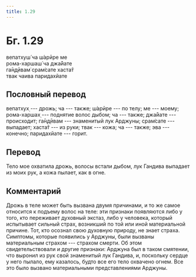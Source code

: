 ```yaml
---
title: 1.29
---
```


# Бг. 1.29
вепатхуш́ ча ш́арӣре ме<br/>
рома-харшаш́ ча джа̄йате<br/>
га̄н̣д̣ӣвам̇ срам̇сате хаста̄т<br/>
твак чаива паридахйате
## Пословный перевод

вепатхух̣ --- дрожь; ча --- также; ш́арӣре --- по телу; ме --- моему;
рома-харшах̣ --- поднятие волос дыбом; ча --- также; джа̄йате ---
происходит; га̄н̣д̣ӣвам --- знаменитый лук Арджуны; срам̇сате --- выпадает;
хаста̄т --- из руки; твак --- кожа; ча --- также; эва --- конечно;
паридахйате --- горит.

## Перевод

Тело мое охватила дрожь, волосы встали дыбом, лук Гандива выпадает из
моих рук, а кожа пылает, как в огне.

## Комментарий

Дрожь в теле может быть вызвана двумя причинами, и то же самое относится
к подъему волос на теле: эти признаки появляются либо у того, кто
переживает духовный экстаз, либо у человека, который испытывает сильный
страх, возникший по той или иной материальной причине. Тот, кто осознал
свою духовную природу, не знает страха. Симптомы, которые появились у
Арджуны, были вызваны материальным страхом --- страхом смерти. Об этом
свидетельствовали и другие признаки: Арджуна был в таком смятении, что
выронил из рук свой знаменитый лук Гандива, и, поскольку сердце у него
пылало, ему казалось, будто все его тело охвачено огнем. Все это было
вызвано материальными представлениями Арджуны.
